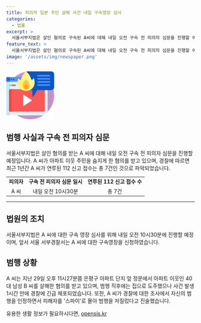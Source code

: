 ```yaml
---
title: 피의자 일본 주민 살해 사건 내일 구속영장 심사
categories:
  - 법률
excerpt: >
  서울서부지법은 살인 혐의로 구속된 A씨에 대해 내일 오전 구속 전 피의자 심문을 진행할 예정이다. A씨는 이웃 주민을 일본도로 살해한 혐의를 받고, 경찰에 의하면 범행 직후 긴급 체포됐다. A씨는 피해자를 계속해서 자신을 미행하는 스파이로 생각해 범행을 저질렀다고 진술했다. 최근 1년간 A씨가 관련된 112 신고 접수는 총 7건으로 파악됐다. A씨는 내일 법원에서 구속 전 피의자 심문을 받게 된다.
feature_text: >
  서울서부지법은 살인 혐의로 구속된 A씨에 대해 내일 오전 구속 전 피의자 심문을 진행할 예정이다. A씨는 이웃 주민을 일본도로 살해한 혐의를 받고, 경찰에 의하면 범행 직후 긴급 체포됐다. A씨는 피해자를 계속해서 자신을 미행하는 스파이로 생각해 범행을 저질렀다고 진술했다. 최근 1년간 A씨가 관련된 112 신고 접수는 총 7건으로 파악됐다. A씨는 내일 법원에서 구속 전 피의자 심문을 받게 된다.
image: '/assets/img/newspaper.png'
---
```


<p><img src="/assets/img/news.png" alt="rentncar 속보" /></p>

<h2 data-ke-size="size26">범행 사실과 구속 전 피의자 심문</h2>

<p data-ke-size="size16">서울서부지법은 살인 혐의를 받는 A 씨에 대해 내일 오전 구속 전 피의자 심문을 진행할 예정입니다. A 씨가 아파트 이웃 주민을 숨지게 한 혐의를 받고 있으며, 경찰에 따르면 최근 1년간 A 씨가 연루된 112 신고 접수는 총 7건인 것으로 파악되었습니다.</p>

<table>
  <tr>
    <td style="text-align: center; height: 17px;"><b>피의자</b></td>
    <td style="text-align: center; height: 17px;"><b>구속 전 피의자 심문 일시</b></td>
    <td style="text-align: center; height: 17px;"><b>연루된 112 신고 접수 수</b></td>
  </tr>
  <tr>
    <td style="text-align: center; height: 17px;">A 씨</td>
    <td style="text-align: center; height: 17px;">내일 오전 10시30분</td>
    <td style="text-align: center; height: 17px;">총 7건</td>
  </tr>
</table>

<hr>

<h2 data-ke-size="size26">법원의 조치</h2>

<p data-ke-size="size16">서울서부지법은 A 씨에 대한 구속 영장 심사를 위해 내일 오전 10시30분에 진행할 예정이며, 앞서 서울 서부경찰서는 A 씨에 대한 구속영장을 신청하였습니다.</p>

<h2 data-ke-size="size26">범행 상황</h2>

<p data-ke-size="size16">A 씨는 지난 29일 오후 11시27분쯤 은평구 아파트 단지 앞 정문에서 아파트 이웃인 40대 남성 B 씨를 살해한 혐의를 받고 있으며, 범행 직후에는 집으로 도주했으나 사건 발생 1시간 만에 경찰에 긴급 체포되었습니다. 또한, A 씨가 경찰에 대한 조사에서 자신의 범행을 인정하면서 피해자를 '스파이'로 몰아 범행을 저질렀다고 진술했습니다.</p>
유용한 생활 정보가 필요하시다면, <a href="https://opensis.kr" rel="dofollow">opensis.kr</a>


